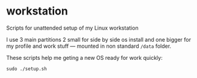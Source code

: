 # workstation
Scripts for unattended setup of my Linux workstation


I use 3 main partitions 2 small for side by side os install and one bigger for my profile and work stuff — mounted in non standard `/data` folder.

These scripts help me geting a new OS ready for work quickly:

    sudo ./setup.sh
